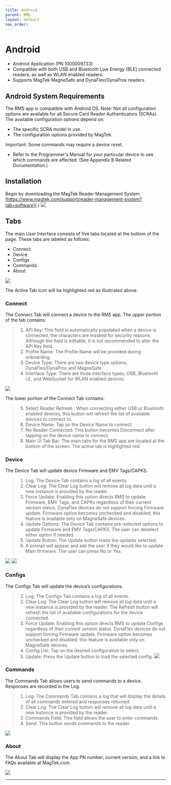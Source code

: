 ```yaml
---
title: Android
parent: RMS
layout: default
nav_order: 
---
```

# Android

* Android Application (PN 1000009733)
* Compatible with both USB and Bluetooth Low Energy (BLE) connected readers, as well as WLAN enabled readers.
* Supports MagTek MagneSafe and DynaFlex/DynaProx readers.

## Android System Requirements

The RMS app is compatible with Android OS. 
Note: Not all configuration options are available for all Secure Card Reader Authenticators (SCRAs). The available configuration options depend on:
* The specific SCRA model in use.
* The configuration options provided by MagTek.

Important: Some commands may require a device reset.
* Refer to the Programmer's Manual for your particular device to see which commands are affected. (See Appendix B Related Documentation.)

## Installation

Begin by downloading the MagTek Reader Management System. 
[https://www.magtek.com/support/reader-management-system?tab=software](.)
![](./images/RMSAPPLOGO.png)

## Tabs

The main User Interface consists of five tabs located at the bottom of the page. These tabs are labeled as follows:
* Connect
* Device
* Configs
* Commands
* About

![](./images/Tabs-Android.png)

The Active Tab icon will be highlighted red as illustrated above. 

### Connect

The Connect Tab will connect a device to the RMS app. The upper portion of the tab contains:

>1. API Key: This field is automatically populated when a device is connected, the characters are masked for security reasons. Although the field is editable, it is not recommended to alter the API Key field. 
>2. Profile Name: The Profile Name will be provided during onboarding. 
>3. Device Type: There are two device type options, DynaFlex/DynaProx and MagneSafe
>4. Interface Type: There are three interface types, USB, Bluetooth LE, and WebSocket for WLAN enabled devices.

![](./images/Android1.png)



The lower portion of the Connect Tab contains:
>5. Select Reader Refresh  : When connecting either USB or Bluetooth enabled devices, this button will refresh the list of available devices to connect to.
>6. Device Name: Tap on the Device Name to connect.
>7. No Reader Connected: This button becomes Disconnect after tapping on the device name to connect.
>8. Main UI Tab Bar: The main tabs for the RMS app are located at the bottom of the screen. The active tab is highlighted red. 

### Device
The Device Tab will update device Firmware and EMV Tags/CAPKS. 
>1. Log: The Device Tab contains a log of all events.
>2.	Clear Log: The Clear Log button will remove all log data until a new instance is provided by the reader.
>3.	Force Update: Enabling this option directs RMS to update Firmware, EMV Tags, and CAPKs regardless of their current version status. DynaFlex devices do not support forcing Firmware update.  Firmware option becomes unchecked and disabled; this feature is available only on MagneSafe devices.
>4.	Update Options: The Device Tab contains pre-selected options to update Firmware and EMV Tags/CAPKS. The user can deselect either option if needed. 
>5.	Update Button: The Update button loads the updates selected. 
>6.	A prompt will appear and ask the user if they would like to update Main firmware. The user can press No or Yes. 

![](./images/Android3.png)
![](./images/Android4.png)

### Configs

The Configs Tab will update the device’s configurations. 
>1. Log: The Configs Tab contains a log of all events.
>2. Clear Log: The Clear Log button will remove all log data until a new instance is provided by the reader. The Refresh   button will refresh the list of available configurations for the device connected. 
>3. Force Update: Enabling this option directs RMS to update Configs regardless of their current version status. DynaFlex devices do not support forcing Firmware update.  Firmware option becomes unchecked and disabled; this feature is available only on MagneSafe devices.
>4. Config List: Tap on the desired configuration to select.
>5. Update: Press the Update button to load the selected config.
![](./images/Android5.png)
### Commands

The Commands Tab allows users to send commands to a device. Responses are recorded in the Log.
>1. Log: The Commands Tab contains a log that will display the details of all commands entered and responses returned. 
>2. Clear Log: The Clear Log button will remove all log data until a new instance is provided by the reader.
>3.	Commands Field: This field allows the user to enter commands.
>4. Send: This button sends commands to the reader.

![](./images/Android6.jpg)

### About

The About Tab will display the App PN number, current version, and a link to FAQs available at MagTek.com.

![](./images/Android7.jpg)
***
